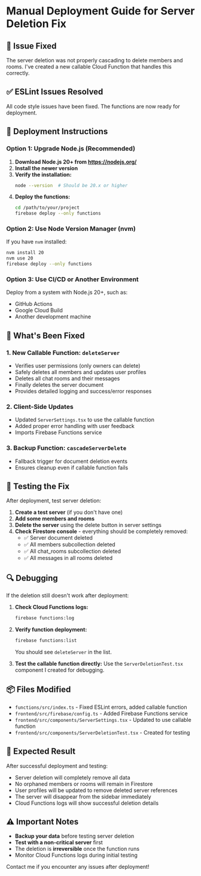 # Manual Deployment Guide for Server Deletion Fix

## 🐛 Issue Fixed
The server deletion was not properly cascading to delete members and rooms. I've created a new callable Cloud Function that handles this correctly.

## ✅ ESLint Issues Resolved
All code style issues have been fixed. The functions are now ready for deployment.

## 🚀 Deployment Instructions

### Option 1: Upgrade Node.js (Recommended)
1. **Download Node.js 20+ from https://nodejs.org/**
2. **Install the newer version**
3. **Verify the installation:**
   ```bash
   node --version  # Should be 20.x or higher
   ```
4. **Deploy the functions:**
   ```bash
   cd /path/to/your/project
   firebase deploy --only functions
   ```

### Option 2: Use Node Version Manager (nvm)
If you have `nvm` installed:
```bash
nvm install 20
nvm use 20
firebase deploy --only functions
```

### Option 3: Use CI/CD or Another Environment
Deploy from a system with Node.js 20+, such as:
- GitHub Actions
- Google Cloud Build
- Another development machine

## 📝 What's Been Fixed

### 1. **New Callable Function: `deleteServer`**
- Verifies user permissions (only owners can delete)
- Safely deletes all members and updates user profiles
- Deletes all chat rooms and their messages
- Finally deletes the server document
- Provides detailed logging and success/error responses

### 2. **Client-Side Updates**
- Updated `ServerSettings.tsx` to use the callable function
- Added proper error handling with user feedback
- Imports Firebase Functions service

### 3. **Backup Function: `cascadeServerDelete`**
- Fallback trigger for document deletion events
- Ensures cleanup even if callable function fails

## 🧪 Testing the Fix

After deployment, test server deletion:

1. **Create a test server** (if you don't have one)
2. **Add some members and rooms**
3. **Delete the server** using the delete button in server settings
4. **Check Firestore console** - everything should be completely removed:
   - ✅ Server document deleted
   - ✅ All members subcollection deleted
   - ✅ All chat_rooms subcollection deleted
   - ✅ All messages in all rooms deleted

## 🔍 Debugging

If the deletion still doesn't work after deployment:

1. **Check Cloud Functions logs:**
   ```bash
   firebase functions:log
   ```

2. **Verify function deployment:**
   ```bash
   firebase functions:list
   ```
   You should see `deleteServer` in the list.

3. **Test the callable function directly:**
   Use the `ServerDeletionTest.tsx` component I created for debugging.

## 📦 Files Modified

- `functions/src/index.ts` - Fixed ESLint errors, added callable function
- `frontend/src/firebase/config.ts` - Added Firebase Functions service
- `frontend/src/components/ServerSettings.tsx` - Updated to use callable function
- `frontend/src/components/ServerDeletionTest.tsx` - Created for testing

## 🎯 Expected Result

After successful deployment and testing:
- Server deletion will completely remove all data
- No orphaned members or rooms will remain in Firestore
- User profiles will be updated to remove deleted server references
- The server will disappear from the sidebar immediately
- Cloud Functions logs will show successful deletion details

## ⚠️ Important Notes

- **Backup your data** before testing server deletion
- **Test with a non-critical server** first
- The deletion is **irreversible** once the function runs
- Monitor Cloud Functions logs during initial testing

Contact me if you encounter any issues after deployment!